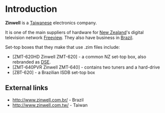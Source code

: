 # Introduction #
**Zinwell** is a [Taiwanese](Taiwan.md) electronics company.

It is one of the main suppliers of hardware for [New Zealand](NewZealand.md)'s digital television network [Freeview](Freeview.md). They also have business in [Brazil](Brazil.md).

Set-top boxes that they make that use .zim files include:
  * [ZMT-620HD Zinwell ZMT-620] - a common NZ set-top box, also rebranded as [DSE](DickSmithElectronics.md).
  * [ZMT-640PVR Zinwell ZMT-640] - contains two tuners and a hard-drive
  * [ZBT-620] - a Brazilian ISDB set-top box

## External links ##
  * http://www.zinwell.com.br/ - Brazil
  * http://www.zinwell.com.tw/ - Taiwan